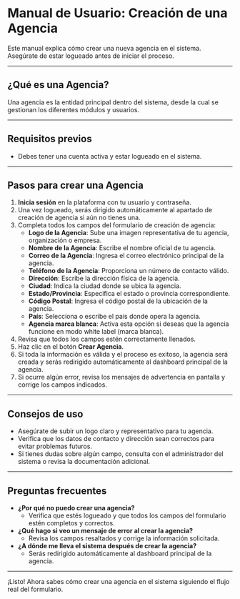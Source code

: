 # Manual de Usuario: Creación de una Agencia

Este manual explica cómo crear una nueva agencia en el sistema. Asegúrate de estar logueado antes de iniciar el proceso.

---

## ¿Qué es una Agencia?
Una agencia es la entidad principal dentro del sistema, desde la cual se gestionan los diferentes módulos y usuarios.

---

## Requisitos previos
- Debes tener una cuenta activa y estar logueado en el sistema.

---

## Pasos para crear una Agencia

1. **Inicia sesión** en la plataforma con tu usuario y contraseña.
2. Una vez logueado, serás dirigido automáticamente al apartado de creación de agencia si aún no tienes una.
3. Completa todos los campos del formulario de creación de agencia:
   - **Logo de la Agencia**: Sube una imagen representativa de tu agencia, organización o empresa.
   - **Nombre de la Agencia**: Escribe el nombre oficial de tu agencia.
   - **Correo de la Agencia**: Ingresa el correo electrónico principal de la agencia.
   - **Teléfono de la Agencia**: Proporciona un número de contacto válido.
   - **Dirección**: Escribe la dirección física de la agencia.
   - **Ciudad**: Indica la ciudad donde se ubica la agencia.
   - **Estado/Provincia**: Especifica el estado o provincia correspondiente.
   - **Código Postal**: Ingresa el código postal de la ubicación de la agencia.
   - **País**: Selecciona o escribe el país donde opera la agencia.
   - **Agencia marca blanca**: Activa esta opción si deseas que la agencia funcione en modo white label (marca blanca).
4. Revisa que todos los campos estén correctamente llenados.
5. Haz clic en el botón **Crear Agencia**.
6. Si toda la información es válida y el proceso es exitoso, la agencia será creada y serás redirigido automáticamente al dashboard principal de la agencia.
7. Si ocurre algún error, revisa los mensajes de advertencia en pantalla y corrige los campos indicados.

---

## Consejos de uso
- Asegúrate de subir un logo claro y representativo para tu agencia.
- Verifica que los datos de contacto y dirección sean correctos para evitar problemas futuros.
- Si tienes dudas sobre algún campo, consulta con el administrador del sistema o revisa la documentación adicional.

---

## Preguntas frecuentes
- **¿Por qué no puedo crear una agencia?**
  - Verifica que estés logueado y que todos los campos del formulario estén completos y correctos.
- **¿Qué hago si veo un mensaje de error al crear la agencia?**
  - Revisa los campos resaltados y corrige la información solicitada.
- **¿A dónde me lleva el sistema después de crear la agencia?**
  - Serás redirigido automáticamente al dashboard principal de la agencia.

---

¡Listo! Ahora sabes cómo crear una agencia en el sistema siguiendo el flujo real del formulario. 